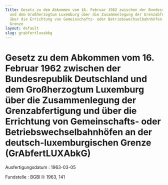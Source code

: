 ```yaml
---
Title: Gesetz zu dem Abkommen vom 16. Februar 1962 zwischen der Bundesrepublik Deutschland
  und dem Großherzogtum Luxemburg über die Zusammenlegung der Grenzabfertigung und
  über die Errichtung von Gemeinschafts- oder Betriebswechselbahnhöfen an der deutsch-luxemburgischen
  Grenze
layout: default
slug: grabfertluxabkg
---
```


# Gesetz zu dem Abkommen vom 16. Februar 1962 zwischen der Bundesrepublik Deutschland und dem Großherzogtum Luxemburg über die Zusammenlegung der Grenzabfertigung und über die Errichtung von Gemeinschafts- oder Betriebswechselbahnhöfen an der deutsch-luxemburgischen Grenze (GrAbfertLUXAbkG)

Ausfertigungsdatum
:   1963-03-05

Fundstelle
:   BGBl II: 1963, 141

